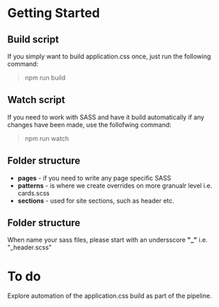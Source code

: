 ﻿# Getting Started

## Build script 
If you simply want to build application.css once, just run the following command:

> npm run build

## Watch script
If you need to work with SASS and have it build automatically if any changes have been made, use the follofwing command:

> npm run watch

## Folder structure
- **pages** - if you need to write any page specific SASS
- **patterns** - is where we create overrides on more granualr level i.e. cards.scss
- **sections** - used for site sections, such as header etc.

## Folder structure
When name your sass files, please start with an undersscore **"_"** i.e. "_header.scss"


# To do
Explore automation of the application.css build as part of the pipeline.
